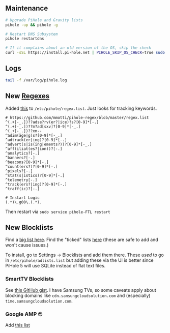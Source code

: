 Maintenance
-----------

```bash
# Upgrade PiHole and Gravity lists
pihole -up && pihole -g

# Restart DNS Subsystem
pihole restartdns

# If it complains about an old version of the OS, skip the check
curl -sSL https://install.pi-hole.net | PIHOLE_SKIP_OS_CHECK=true sudo -E bash
```

Logs
----

```bash
tail -f /var/log/pihole.log
```

New [Regexes](https://docs.pi-hole.net/ftldns/regex/overview/)
--------------------------------------------------------------

Added [this](https://github.com/mmotti/pihole-regex/blob/master/regex.list) to `/etc/pihole/regex.list`. Just looks for tracking keywords.

```
# https://github.com/mmotti/pihole-regex/blob/master/regex.list
^(.+[-_.])??adse?rv(er?|ice)?s?[0-9]*[-.]
^(.+[-_.])??m?ad[sxv]?[0-9]*[-_.]
^(.+[-_.])??xn--
^adim(age|g)s?[0-9]*[-_.]
^adtrack(er|ing)?[0-9]*[-.]
^advert(s|is(ing|ements?))?[0-9]*[-_.]
^aff(iliat(es?|ion))?[-.]
^analytics?[-.]
^banners?[-.]
^beacons?[0-9]*[-.]
^count(ers?)?[0-9]*[-.]
^pixels?[-.]
^stat(s|istics)?[0-9]*[-.]
^telemetry[-.]
^track(ers?|ing)?[0-9]*[-.]
^traff(ic)?[-.]

# Instart Logic
(.*)\.g00\.(.*).
```

Then restart via `sudo service pihole-FTL restart`

New Blocklists
--------------

Find a [big list here](https://firebog.net/). Find the "ticked" lists [here](https://v.firebog.net/hosts/lists.php) (these are safe to add and won't cause issues.) 

To install, go to Settings -> Blocklists and add them there. These _used_ to go in `/etc/pihole/adlists.list` but adding these via the UI is better since PiHole 5 will use SQLite instead of flat text files.

### SmartTV Blocklists

See [this GitHub gist](https://github.com/Perflyst/PiHoleBlocklist/blob/master/SmartTV.txt). I have Samsung TVs, so some caveats apply about blocking domains like `cdn.samsungcloudsolution.com` and (especially) `time.samsungcloudsolution.com`.

### Google AMP 🙄

Add [this list](https://www.github.developerdan.com/hosts/lists/amp-hosts-extended.txt)

